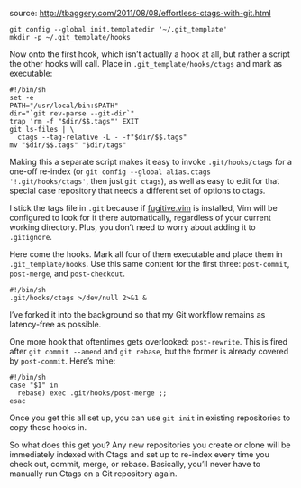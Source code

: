 source: http://tbaggery.com/2011/08/08/effortless-ctags-with-git.html

```
git config --global init.templatedir '~/.git_template'
mkdir -p ~/.git_template/hooks
```

Now onto the first hook, which isn’t actually a hook at all, but rather a script the other hooks will call. Place in `.git_template/hooks/ctags` and mark as executable:

```
#!/bin/sh
set -e
PATH="/usr/local/bin:$PATH"
dir="`git rev-parse --git-dir`"
trap 'rm -f "$dir/$$.tags"' EXIT
git ls-files | \
  ctags --tag-relative -L - -f"$dir/$$.tags"
mv "$dir/$$.tags" "$dir/tags"
```

Making this a separate script makes it easy to invoke `.git/hooks/ctags` for a one-off re-index (or `git config --global alias.ctags '!.git/hooks/ctags'`, then just `git ctags`), as well as easy to edit for that special case repository that needs a different set of options to ctags.

I stick the tags file in `.git` because if [fugitive.vim](https://github.com/tpope/vim-fugitive) is installed, Vim will be configured to look for it there automatically, regardless of your current working directory. Plus, you don’t need to worry about adding it to `.gitignore`.

Here come the hooks. Mark all four of them executable and place them in `.git_template/hooks`. Use this same content for the first three: `post-commit`, `post-merge`, and `post-checkout`.

```
#!/bin/sh
.git/hooks/ctags >/dev/null 2>&1 &
```

I’ve forked it into the background so that my Git workflow remains as latency-free as possible.

One more hook that oftentimes gets overlooked: `post-rewrite`. This is fired after `git commit --amend` and `git rebase`, but the former is already covered by `post-commit`. Here’s mine:

```
#!/bin/sh
case "$1" in
  rebase) exec .git/hooks/post-merge ;;
esac
```

Once you get this all set up, you can use `git init` in existing repositories to copy these hooks in.

So what does this get you? Any new repositories you create or clone will be immediately indexed with Ctags and set up to re-index every time you check out, commit, merge, or rebase. Basically, you’ll never have to manually run Ctags on a Git repository again.
